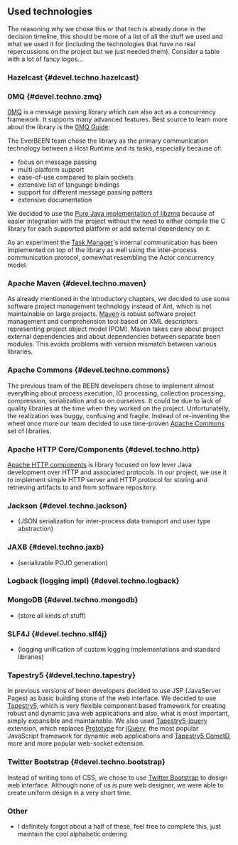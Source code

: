 ## Used technologies
The reasoning why we chose this or that tech is already done in the decision timeline, this should be more of a list of all the stuff we used and what we used it for (including the technologies that have no real repercussions on the project but we just needed them). Consider a table with a lot of fancy logos...

### Hazelcast {#devel.techno.hazelcast}

### 0MQ {#devel.techno.zmq}
[0MQ](http://zeromq.org/) is a message passing library which can also
act as a concurrency framework. It supports many advanced features. Best
source to learn more about the library is the [0MQ Guide](http://zguide.zeromq.org/):

The EverBEEN team chose the library as the primary communication technology between a Host Runtime and its tasks, especially because of:

* focus on message passing
* multi-platform support
* ease-of-use compared to plain sockets
* extensive list of language bindings
* support for different message passing patters
* extensive documentation

We decided to use the [Pure Java implementation of libzmq](https://github.com/zeromq/jeromq)
because of easier integration with the project without the need to either compile
the C library for each supported platform or add external dependency on it.

As an experiment the [Task Manager](#devel.services.taskmanager)'s internal communication
has been implemented on top of the library as well using the inter-process communication
protocol, somewhat resembling the Actor concurrency model.

### Apache Maven {#devel.techno.maven}
As already mentioned in the introductory chapters, we decided to use some software project management technology instead of Ant, which is not maintainable on large projects. [Maven](http://maven.apache.org/) is robust software project management and comprehension tool based on XML descriptors representing project object model (POM). Maven takes care about project external dependencies and about dependencies between separate been modules. This avoids problems with version mismatch between various libraries.

### Apache Commons {#devel.techno.commons}
The previous team of the BEEN developers chose to implement almost everything about process execution, IO processing, collection processing, compression, serialization and so on ourselves. It could be due to lack of quality libraries at the time when they worked on the project. Unfortunatelly, the realization was buggy, confusing and fragile. Instead of re-inventing the wheel once more our team decided to use time-proven [Apache Commons](http://commons.apache.org) set of libraries.
    

### Apache HTTP Core/Components {#devel.techno.http}
[Apache HTTP components](http://hc.apache.org/) is library focused on low lever Java development over HTTP and associated protocols. In our project, we use it to implement simple HTTP server and HTTP protocol for storing and retrieving artifacts to and from software repository. 


### Jackson {#devel.techno.jackson}

* (JSON serialization for inter-process data transport and user type abstraction)

### JAXB {#devel.techno.jaxb}

*  (serializable POJO generation)

### Logback (logging impl) {#devel.techno.logback}
### MongoDB {#devel.techno.mongodb}

*  (store all kinds of stuff)

### SLF4J {#devel.techno.slf4j}

* (logging unification of custom logging implementations and standard libraries)

### Tapestry5 {#devel.techno.tapestry}
In previous versions of been developers decided to use JSP (JavaServer Pages) as basic building stone of the web interface. We decided to use [Tapestry5](http://tapestry.apache.org/), which is very flexible component based framework for creating robust and dynamic java web applications and also, what is most important, simply expansible and maintainable. We also used [Tapestry5-jquery](http://tapestry5-jquery.com/) extension, which replaces [Prototype](http://prototypejs.org/) for [jQuery](http://jquery.com/), the most popular JavaScript framework for dynamic web applications and [Tapestry5 CometD](https://github.com/uklance/tapestry-cometd), more and more popular web-socket extension.


### Twitter Bootstrap {#devel.techno.bootstrap}
Instead of writing tons of CSS, we chose to use [Twitter Bootstrap](http://getbootstrap.com) to design web interface. Although none of us is pure web designer, we were able to create uniform design in a very short time.

### Other
* I definitely forgot about a half of these, feel free to complete this, just maintain the cool alphabetic ordering
